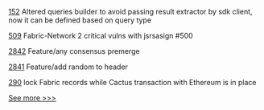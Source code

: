 
[152](https://github.com/hyperledger/iroha-java/pull/152) Altered queries builder to avoid passing result extractor by sdk client, now it can be defined based on query type

[509](https://github.com/hyperledger/fabric-sdk-node/pull/509) Fabric-Network 2 critical vulns with jsrsasign #500

[2842](https://github.com/hyperledger/besu/pull/2842) Feature/any consensus premerge

[2841](https://github.com/hyperledger/besu/pull/2841) Feature/add random to header

[290](https://github.com/hyperledger-labs/blockchain-carbon-accounting/pull/290) lock Fabric records while Cactus transaction with Ethereum is in place


[See more >>>](https://start-here.hyperledger.org/pull-requests)
